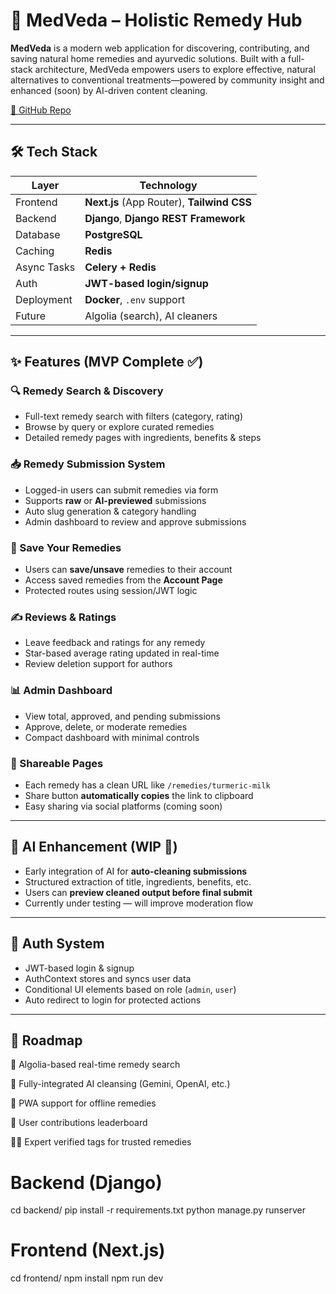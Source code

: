 # 🌿 MedVeda – Holistic Remedy Hub

**MedVeda** is a modern web application for discovering, contributing, and saving natural home remedies and ayurvedic solutions. Built with a full-stack architecture, MedVeda empowers users to explore effective, natural alternatives to conventional treatments—powered by community insight and enhanced (soon) by AI-driven content cleaning.

[🔗 GitHub Repo](https://github.com/suryansh-it/MedVeda)

---

## 🛠️ Tech Stack

| Layer       | Technology                     |
|-------------|--------------------------------|
| Frontend    | **Next.js** (App Router), **Tailwind CSS** |
| Backend     | **Django**, **Django REST Framework**     |
| Database    | **PostgreSQL**                |
| Caching     | **Redis**                     |
| Async Tasks | **Celery + Redis**            |
| Auth        | **JWT-based login/signup**    |
| Deployment  | **Docker**, `.env` support    |
| Future      | Algolia (search), AI cleaners |

---

## ✨ Features (MVP Complete ✅)

### 🔍 Remedy Search & Discovery
- Full-text remedy search with filters (category, rating)
- Browse by query or explore curated remedies
- Detailed remedy pages with ingredients, benefits & steps

### 📥 Remedy Submission System
- Logged-in users can submit remedies via form
- Supports **raw** or **AI-previewed** submissions
- Auto slug generation & category handling
- Admin dashboard to review and approve submissions

### 💾 Save Your Remedies
- Users can **save/unsave** remedies to their account
- Access saved remedies from the **Account Page**
- Protected routes using session/JWT logic

### ✍️ Reviews & Ratings
- Leave feedback and ratings for any remedy
- Star-based average rating updated in real-time
- Review deletion support for authors

### 📊 Admin Dashboard
- View total, approved, and pending submissions
- Approve, delete, or moderate remedies
- Compact dashboard with minimal controls

### 🔗 Shareable Pages
- Each remedy has a clean URL like `/remedies/turmeric-milk`
- Share button **automatically copies** the link to clipboard
- Easy sharing via social platforms (coming soon)

---

## 🧠 AI Enhancement (WIP 🚧)
- Early integration of AI for **auto-cleaning submissions**
- Structured extraction of title, ingredients, benefits, etc.
- Users can **preview cleaned output before final submit**
- Currently under testing — will improve moderation flow

---

## 🔐 Auth System
- JWT-based login & signup
- AuthContext stores and syncs user data
- Conditional UI elements based on role (`admin`, `user`)
- Auto redirect to login for protected actions

---

## 🧪 Roadmap

 🔎 Algolia-based real-time remedy search

 🧠 Fully-integrated AI cleansing (Gemini, OpenAI, etc.)

 📱 PWA support for offline remedies

 🔄 User contributions leaderboard

 🧑‍⚕️ Expert verified tags for trusted remedies


# Backend (Django)
cd backend/
pip install -r requirements.txt
python manage.py runserver

# Frontend (Next.js)
cd frontend/
npm install
npm run dev

